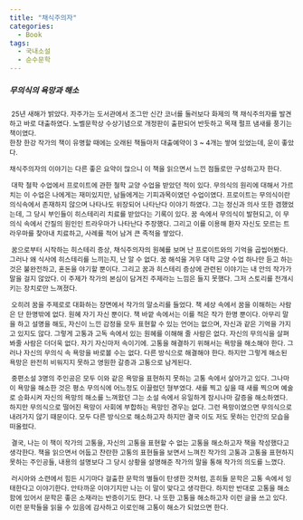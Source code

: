 ```yaml
---
title: "채식주의자"
categories:
  - Book
tags:
  - 국내소설
  - 순수문학
---
```


##### **무의식의 욕망과 해소** #####

<span style="font-size:85%"> 

&nbsp;25년 새해가 밝았다. 
자주가는 도서관에서 조그만 신간 코너를 둘러보다 화제의 책 채식주의자를 발견하고 바로 대출하였다. 
노벨문학상 수상기념으로 개정판이 출판되어 반듯하고 목재 펄프 냄새를 풍기는 책이였다.  
한창 한강 작가의 책이 유명할 때에는 오래된 책들마저 대출예약이 3 ~ 4개는 쌓여 있었는데, 운이 좋았다. 

채식주의자의 이야기는 다른 좋은 요약이 많으니 이 책을 읽으면서 느낀 점들로만 구성하고자 한다.

&nbsp;대학 철학 수업에서 프로이트에 관한 철학 교양 수업을 받았던 적이 있다. 
무의식의 원리에 대해서 가르치는 이 수업은 나에게는 재미있지만, 남들에게는 기피과목이였던 수업이였다. 
프로이트는 무의식이란 의식속에서 존재하지 않으며 나타나도 위장되어 나타난다 이야기 하였다.
그는 정신과 의사 또한 겸했었는데, 그 당시 부인들이 히스테리리 치료를 받았다는 기록이 있다.
꿈 속에서 무의식이 발현되고, 이 무의식 속에서 간질의 원인인 트라우마가 나타난다 주장했다. 
그리고 이를 이용해 환자 자신도 모르는 트라우마를 찾아내 치료하고, 사례를 적어 남겨 큰 족적을 쌓았다.

&nbsp;꿈으로부터 시작하는 히스테리 증상, 채식주의자의 원혜를 보며 난 프로이트와의 기억을 곱씹어봤다. 
그러나 왜 식사에 히스테리를 느끼는지, 난 알 수 없다. 꿈 해석을 겨우 대학 교양 수업 하나만 듣고
하는 것은 불완전하고, 혼돈을 야기할 뿐이다. 
그리고 꿈과 히스테리 증상에 관련된 이야기는 내 안의 작가가 말을 걸지 않았다.
이 주제가 작가의 본심이 담겨진 주제라는 느낌은 들지 못했다. 
그저 스토리를 전개시키는 장치로만 느껴졌다. 

&nbsp;오히려 꿈을 주제로로 대화하는 장면에서 작가의 말소리를 들었다. 
책 세상 속에서 꿈을 이해하는 사람은 단 한명밖에 없다. 원혜 자기 자신 뿐이다.
책 바깥 속에서는 이를 적은 작가 한명 뿐이다. 
아무리 말을 하고 설명을 해도, 자신이 느낀 감정을 모두 표현할 수 있는 언어는 없으며,
자신과 같은 기억을 가지고 있지도 않다. 
그렇게 고통과 고독 속에서 있는 원혜를 이해해 줄 사람은 없다.
자신의 무의식을 살펴봐줄 사람은 더더욱 없다. 자기 자신마저 속이기에.
고통을 해결하기 위해서는 욕망을 해소해야 한다. 
그러나 자신의 무의식 속 욕망을 바로볼 수는 없다. 다른 방식으로 해결해야 한다.
하지만 그렇게 해소된 욕망은 완전히 비워지지 못하고 영원한 갈증과 고통으로 남게된다.

&nbsp;중편소설 3명의 주인공은 모두 이와 같은 욕망을 표현하지 못하는 고통 속에서 살아가고 있다.
그나마 이 욕망을 해소한 것은 평소 무의식에 어느정도 이끌렸던 형부였다.
새를 찍고 싶을 때 새를 찍으며 예술로 승화시켜 자신의 욕망의 해소를 느껴왔던 그는 
소설 속에서 유일하게 잠시나마 갈증을 해소하였다. 
하지만 무의식으로 떨어진 욕망이 사회에 부합하는 욕망인 경우는 없다.
그런 욕망이였으면 무의식으로 내려가지 않기 때문이다.
모두 다른 방식으로 해소하고자 하지만 결국 이도 저도 못하는 인간의 모습을 떠올렸다.

&nbsp;결국, 나는 이 책이 작가의 고통을, 자신의 고통을 표현할 수 없는 고통을 해소하고자
책을 작성했다고 생각한다.
책을 읽으면서 어둡고 찬란한 고통의 표현들을 보면서 느껴진 작가의 고통과 
고통을 표현하지 못하는 주인공들, 내용의 설명보다 그 당시 상황을 설명해준 작가의 말을 통해
작가의 의도를 느꼈다.

&nbsp;러시아와 소련에서 힘든 시기마다 걸출한 문학의 별들이 탄생한 것처럼,
흔히들 문학은 고통 속에서 잉태한다고 이야기한다. 
안타까운 이야기지만 나는 이 말이 맞다고 생각한다.
하지만 반대로 고통을 해소함에 있어서 문학은 좋은 소재라는 반증이기도 한다.
나 또한 고통을 해소하고자 이런 글을 쓰고 있다. 
이런 문학들을 읽을 수 있음에 감사하고 이로인해 고통이 해소가 되었으면 한다.